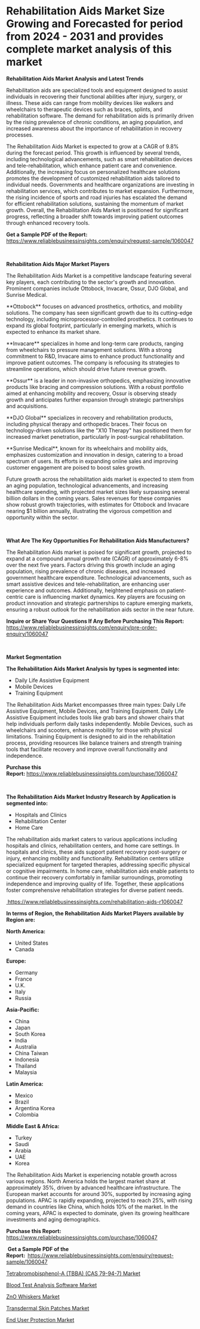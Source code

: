 <p><h1>Rehabilitation Aids Market Size Growing and Forecasted for period from 2024 - 2031 and provides complete market analysis of this market</h1></p><p><strong>Rehabilitation Aids Market Analysis and Latest Trends</strong></p>
<p><p>Rehabilitation aids are specialized tools and equipment designed to assist individuals in recovering their functional abilities after injury, surgery, or illness. These aids can range from mobility devices like walkers and wheelchairs to therapeutic devices such as braces, splints, and rehabilitation software. The demand for rehabilitation aids is primarily driven by the rising prevalence of chronic conditions, an aging population, and increased awareness about the importance of rehabilitation in recovery processes.</p><p>The Rehabilitation Aids Market is expected to grow at a CAGR of 9.8% during the forecast period. This growth is influenced by several trends, including technological advancements, such as smart rehabilitation devices and tele-rehabilitation, which enhance patient care and convenience. Additionally, the increasing focus on personalized healthcare solutions promotes the development of customized rehabilitation aids tailored to individual needs. Governments and healthcare organizations are investing in rehabilitation services, which contributes to market expansion. Furthermore, the rising incidence of sports and road injuries has escalated the demand for efficient rehabilitation solutions, sustaining the momentum of market growth. Overall, the Rehabilitation Aids Market is positioned for significant progress, reflecting a broader shift towards improving patient outcomes through enhanced recovery tools.</p></p>
<p><strong>Get a Sample PDF of the Report:&nbsp;</strong> <a href="https://www.reliablebusinessinsights.com/enquiry/request-sample/1060047?utm_campaign=97&utm_medium=2&utm_source=Github&utm_content=ia&utm_term=07122024&utm_id=rehabilitation-aids">https://www.reliablebusinessinsights.com/enquiry/request-sample/1060047</a></p>
<p>&nbsp;</p>
<p><strong>Rehabilitation Aids Major Market Players</strong></p>
<p><p>The Rehabilitation Aids Market is a competitive landscape featuring several key players, each contributing to the sector's growth and innovation. Prominent companies include Ottobock, Invacare, Ossur, DJO Global, and Sunrise Medical.</p><p>**Ottobock** focuses on advanced prosthetics, orthotics, and mobility solutions. The company has seen significant growth due to its cutting-edge technology, including microprocessor-controlled prosthetics. It continues to expand its global footprint, particularly in emerging markets, which is expected to enhance its market share.</p><p>**Invacare** specializes in home and long-term care products, ranging from wheelchairs to pressure management solutions. With a strong commitment to R&D, Invacare aims to enhance product functionality and improve patient outcomes. The company is refocusing its strategies to streamline operations, which should drive future revenue growth.</p><p>**Ossur** is a leader in non-invasive orthopedics, emphasizing innovative products like bracing and compression solutions. With a robust portfolio aimed at enhancing mobility and recovery, Ossur is observing steady growth and anticipates further expansion through strategic partnerships and acquisitions.</p><p>**DJO Global** specializes in recovery and rehabilitation products, including physical therapy and orthopedic braces. Their focus on technology-driven solutions like the "X10 Therapy" has positioned them for increased market penetration, particularly in post-surgical rehabilitation.</p><p>**Sunrise Medical**, known for its wheelchairs and mobility aids, emphasizes customization and innovation in design, catering to a broad spectrum of users. Its efforts in expanding online sales and improving customer engagement are poised to boost sales growth.</p><p>Future growth across the rehabilitation aids market is expected to stem from an aging population, technological advancements, and increasing healthcare spending, with projected market sizes likely surpassing several billion dollars in the coming years. Sales revenues for these companies show robust growth trajectories, with estimates for Ottobock and Invacare nearing $1 billion annually, illustrating the vigorous competition and opportunity within the sector.</p></p>
<p>&nbsp;</p>
<p><strong>What Are The Key Opportunities For Rehabilitation Aids Manufacturers?</strong></p>
<p><p>The Rehabilitation Aids market is poised for significant growth, projected to expand at a compound annual growth rate (CAGR) of approximately 6-8% over the next five years. Factors driving this growth include an aging population, rising prevalence of chronic diseases, and increased government healthcare expenditure. Technological advancements, such as smart assistive devices and tele-rehabilitation, are enhancing user experience and outcomes. Additionally, heightened emphasis on patient-centric care is influencing market dynamics. Key players are focusing on product innovation and strategic partnerships to capture emerging markets, ensuring a robust outlook for the rehabilitation aids sector in the near future.</p></p>
<p><strong>Inquire or Share Your Questions If Any Before Purchasing This Report:</strong> <a href="https://www.reliablebusinessinsights.com/enquiry/pre-order-enquiry/1060047?utm_campaign=97&utm_medium=2&utm_source=Github&utm_content=ia&utm_term=07122024&utm_id=rehabilitation-aids">https://www.reliablebusinessinsights.com/enquiry/pre-order-enquiry/1060047</a></p>
<p>&nbsp;</p>
<p><strong>Market Segmentation</strong></p>
<p><strong>The Rehabilitation Aids Market Analysis by types is segmented into:</strong></p>
<p><ul><li>Daily Life Assistive Equipment</li><li>Mobile Devices</li><li>Training Equipment</li></ul></p>
<p><p>The Rehabilitation Aids Market encompasses three main types: Daily Life Assistive Equipment, Mobile Devices, and Training Equipment. Daily Life Assistive Equipment includes tools like grab bars and shower chairs that help individuals perform daily tasks independently. Mobile Devices, such as wheelchairs and scooters, enhance mobility for those with physical limitations. Training Equipment is designed to aid in the rehabilitation process, providing resources like balance trainers and strength training tools that facilitate recovery and improve overall functionality and independence.</p></p>
<p><strong>Purchase this Report:&nbsp;</strong><a href="https://www.reliablebusinessinsights.com/purchase/1060047?utm_campaign=97&utm_medium=2&utm_source=Github&utm_content=ia&utm_term=07122024&utm_id=rehabilitation-aids">https://www.reliablebusinessinsights.com/purchase/1060047</a></p>
<p>&nbsp;</p>
<p><strong>The Rehabilitation Aids Market Industry Research by Application is segmented into:</strong></p>
<p><ul><li>Hospitals and Clinics</li><li>Rehabilitation Center</li><li>Home Care</li></ul></p>
<p><p>The rehabilitation aids market caters to various applications including hospitals and clinics, rehabilitation centers, and home care settings. In hospitals and clinics, these aids support patient recovery post-surgery or injury, enhancing mobility and functionality. Rehabilitation centers utilize specialized equipment for targeted therapies, addressing specific physical or cognitive impairments. In home care, rehabilitation aids enable patients to continue their recovery comfortably in familiar surroundings, promoting independence and improving quality of life. Together, these applications foster comprehensive rehabilitation strategies for diverse patient needs.</p></p>
<p><a href="https://www.reliablebusinessinsights.com/rehabilitation-aids-r1060047?utm_campaign=97&utm_medium=2&utm_source=Github&utm_content=ia&utm_term=07122024&utm_id=rehabilitation-aids">&nbsp;https://www.reliablebusinessinsights.com/rehabilitation-aids-r1060047</a></p>
<p><strong>In terms of Region, the Rehabilitation Aids Market Players available by Region are:</strong></p>
<p>
    <p> <strong> North America: </strong>
        <ul>
            <li>United States</li>
            <li>Canada</li>
        </ul>
        </p> 
    <p> <strong> Europe: </strong>
        <ul>
            <li>Germany</li>
            <li>France</li>
            <li>U.K.</li>
            <li>Italy</li>
            <li>Russia</li>
        </ul>
        </p> 
    <p> <strong> Asia-Pacific: </strong>
        <ul>
            <li>China</li>
            <li>Japan</li>
            <li>South Korea</li>
            <li>India</li>
            <li>Australia</li>
            <li>China Taiwan</li>
            <li>Indonesia</li>
            <li>Thailand</li>
            <li>Malaysia</li>
        </ul>
        </p> 
    <p> <strong> Latin America: </strong>
        <ul>
            <li>Mexico</li>
            <li>Brazil</li>
            <li>Argentina Korea</li>
            <li>Colombia</li>
        </ul>
        </p> 
    <p> <strong> Middle East & Africa: </strong>
        <ul>
            <li>Turkey</li>
            <li>Saudi</li>
            <li>Arabia</li>
            <li>UAE</li>
            <li>Korea</li>
        </ul>
    </p>
    </p>
<p><p>The Rehabilitation Aids Market is experiencing notable growth across various regions. North America holds the largest market share at approximately 35%, driven by advanced healthcare infrastructure. The European market accounts for around 30%, supported by increasing aging populations. APAC is rapidly expanding, projected to reach 25%, with rising demand in countries like China, which holds 10% of the market. In the coming years, APAC is expected to dominate, given its growing healthcare investments and aging demographics.</p></p>
<p><strong>Purchase this Report: </strong><a href="https://www.reliablebusinessinsights.com/purchase/1060047?utm_campaign=97&utm_medium=2&utm_source=Github&utm_content=ia&utm_term=07122024&utm_id=rehabilitation-aids">https://www.reliablebusinessinsights.com/purchase/1060047</a></p>
<p>&nbsp;<strong>Get a Sample PDF of the Report:&nbsp;&nbsp;</strong><a href="https://www.reliablebusinessinsights.com/enquiry/request-sample/1060047?utm_campaign=97&utm_medium=2&utm_source=Github&utm_content=ia&utm_term=07122024&utm_id=rehabilitation-aids">https://www.reliablebusinessinsights.com/enquiry/request-sample/1060047</a></p>
<p><strong></strong></p>
<p><p><a href="https://github.com/stephaniwo144/Market-Research-Report-List-1/blob/main/tetrabromobisphenol-a-tbba-cas-79-94-7-market.md?utm_campaign=97&utm_medium=2&utm_source=Github&utm_content=ia&utm_term=07122024&utm_id=rehabilitation-aids">Tetrabromobisphenol-A (TBBA) (CAS 79-94-7) Market</a></p><p><a href="https://www.linkedin.com/pulse/compreh-proposis-fbaif?utm_campaign=97&utm_medium=2&utm_source=Github&utm_content=ia&utm_term=07122024&utm_id=rehabilitation-aids">Blood Test Analysis Software Market</a></p><p><a href="https://issuu.com/reportprime-2/docs/zno-whiskers-market-size-2030.pptx?utm_campaign=97&utm_medium=2&utm_source=Github&utm_content=ia&utm_term=07122024&utm_id=rehabilitation-aids">ZnO Whiskers Market</a></p><p><a href="https://www.linkedin.com/pulse/future-assessment-forecast-global-transdermal-skin-patches-wqcje?utm_campaign=97&utm_medium=2&utm_source=Github&utm_content=ia&utm_term=07122024&utm_id=rehabilitation-aids">Transdermal Skin Patches Market</a></p><p><a href="https://issuu.com/reportprime-2/docs/end-user-protection-market-size-2030.pptx?utm_campaign=97&utm_medium=2&utm_source=Github&utm_content=ia&utm_term=07122024&utm_id=rehabilitation-aids">End User Protection Market</a></p></p>